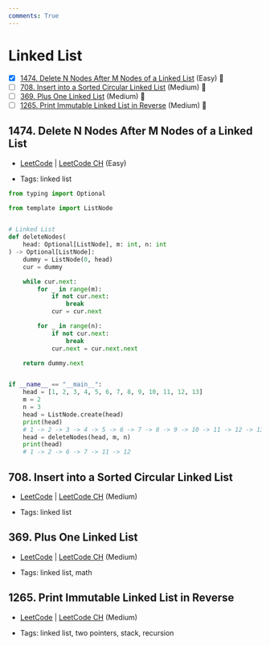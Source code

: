 ```yaml
---
comments: True
---
```


# Linked List

- [x] [1474. Delete N Nodes After M Nodes of a Linked List](https://leetcode.cn/problems/delete-n-nodes-after-m-nodes-of-a-linked-list/) (Easy) 👑
- [ ] [708. Insert into a Sorted Circular Linked List](https://leetcode.cn/problems/insert-into-a-sorted-circular-linked-list/) (Medium) 👑
- [ ] [369. Plus One Linked List](https://leetcode.cn/problems/plus-one-linked-list/) (Medium) 👑
- [ ] [1265. Print Immutable Linked List in Reverse](https://leetcode.cn/problems/print-immutable-linked-list-in-reverse/) (Medium) 👑

## 1474. Delete N Nodes After M Nodes of a Linked List

-   [LeetCode](https://leetcode.com/problems/delete-n-nodes-after-m-nodes-of-a-linked-list/) | [LeetCode CH](https://leetcode.cn/problems/delete-n-nodes-after-m-nodes-of-a-linked-list/) (Easy)

-   Tags: linked list

```python title="1474. Delete N Nodes After M Nodes of a Linked List - Python Solution"
from typing import Optional

from template import ListNode


# Linked List
def deleteNodes(
    head: Optional[ListNode], m: int, n: int
) -> Optional[ListNode]:
    dummy = ListNode(0, head)
    cur = dummy

    while cur.next:
        for _ in range(m):
            if not cur.next:
                break
            cur = cur.next

        for _ in range(n):
            if not cur.next:
                break
            cur.next = cur.next.next

    return dummy.next


if __name__ == "__main__":
    head = [1, 2, 3, 4, 5, 6, 7, 8, 9, 10, 11, 12, 13]
    m = 2
    n = 3
    head = ListNode.create(head)
    print(head)
    # 1 -> 2 -> 3 -> 4 -> 5 -> 6 -> 7 -> 8 -> 9 -> 10 -> 11 -> 12 -> 13
    head = deleteNodes(head, m, n)
    print(head)
    # 1 -> 2 -> 6 -> 7 -> 11 -> 12

```

## 708. Insert into a Sorted Circular Linked List

-   [LeetCode](https://leetcode.com/problems/insert-into-a-sorted-circular-linked-list/) | [LeetCode CH](https://leetcode.cn/problems/insert-into-a-sorted-circular-linked-list/) (Medium)

-   Tags: linked list

## 369. Plus One Linked List

-   [LeetCode](https://leetcode.com/problems/plus-one-linked-list/) | [LeetCode CH](https://leetcode.cn/problems/plus-one-linked-list/) (Medium)

-   Tags: linked list, math

## 1265. Print Immutable Linked List in Reverse

-   [LeetCode](https://leetcode.com/problems/print-immutable-linked-list-in-reverse/) | [LeetCode CH](https://leetcode.cn/problems/print-immutable-linked-list-in-reverse/) (Medium)

-   Tags: linked list, two pointers, stack, recursion
